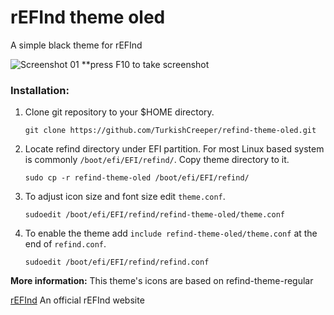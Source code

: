 # rEFInd theme oled

A simple black theme for rEFInd


![Screenshot 01](https://ibin.co/4F6KKliJbAew.png)
**press F10 to take screenshot


### Installation:

1. Clone git repository to your $HOME directory.
   ```
   git clone https://github.com/TurkishCreeper/refind-theme-oled.git
   ```

2. Locate refind directory under EFI partition. For most Linux based system is commonly `/boot/efi/EFI/refind/`. Copy theme directory to it.

   ```
   sudo cp -r refind-theme-oled /boot/efi/EFI/refind/
   ```

3. To adjust icon size and font size edit `theme.conf`.
   ```
   sudoedit /boot/efi/EFI/refind/refind-theme-oled/theme.conf
   ```

4. To enable the theme add `include refind-theme-oled/theme.conf` at the end of `refind.conf`.
   ```
   sudoedit /boot/efi/EFI/refind/refind.conf
   ```

**More information:**
This theme's icons are based on refind-theme-regular

[rEFInd](http://www.rodsbooks.com/refind/) An official rEFInd website
